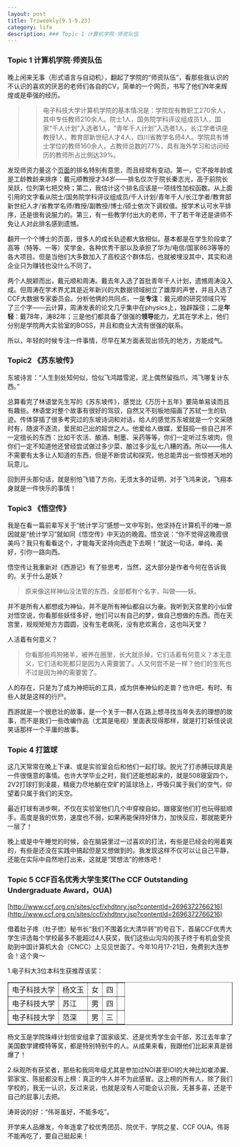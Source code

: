 ```yaml
---
layout: post
title: Triweekly[9.3-9.23]
category: life
description: ### Topic 1 计算机学院·师资队伍
---
```

### Topic 1 计算机学院·师资队伍


晚上闲来无事（形式语言与自动机），翻起了学院的“师资队伍”，看那些我认识的不认识的喜欢的厌恶的老师们各自的CV，简单的一个网页，书写了他们N年来辉煌或是牵强的经历。


<blockquote>

> 
> 电子科技大学计算机学院的基本情况是：学院现有教职工270余人，其中专任教师210余人。院士1人，国务院学科评议组成员1人，国家“千人计划”入选者1人，“青年千人计划”入选者1人，长江学者讲座教授1人，教育部新世纪人才4人，四川省教学名师4人。学院具有博士学位的教师160余人，占教师总数的77%，具有海外学习和访问经历的教师所占比例达39%。
> 
> 
</blockquote>


发现师资力量这个[页面](http://www.ccse.uestc.edu.cn/teacher.aspx)的排名特别有意思，而且经常有变动。第一，它不按年龄或是工龄教龄来排序：戴元顺教授才34岁——排名仅次于院长秦志光，高于前院长吴跃，位列第七把交椅；第二，我估计这个排名应该是一项线性加权函数。从上面引用的文字看从院士/国务院学科评议组成员/千人计划/青年千人/长江学者/教育部新世纪人才/省教学名师/教授/副教授/博士/硕士依次下调权值。按学术认可水平排序，还是很有说服力的。第三，有一些教学付出大的老师，干了若干年还是讲师不免让人对此排名感到遗憾。

翻开一个个博士的页面，很多人的成长轨迹都大致相似。基本都是在学生阶段拿了高等（特等、一等）奖学金，各种优秀干部以及承担了华为/电信/国家863等等的各大项目。但是当他们大多数加入了高校这个群体后，也就被埋没其中，其实和进企业只为赚钱也没什么不同了。

两个人脱颖而出，戴元顺和周涛。戴去年入选了首批青年千人计划，遗憾周涛没入成。但周涛在学术界尤其是近年新兴的大数据领域树立了雄厚的声誉，并且入选了CCF大数据专家委员会。分析他俩的共同点，一是**专注**：戴元顺的研究领域只写了三个字——云计算，周涛发表的论文几乎集中在physics上，独辟蹊径；二是**年轻**：戴78年，涛82年；三是他们都具备了很强的**领导**能力，尤其在学术上，他们分别是学院两大实验室的BOSS，并且和商业大流有很强的联系。

所以，年轻的时候专注一件事情，尽早在某方面表现出领先的地方，方能成气。


### Topic2 《苏东坡传》


东坡诗言：“人生到处知何似，恰似飞鸿踏雪泥，泥上偶然留指爪，鸿飞哪复计东西。”

总算看完了林语堂先生写的《苏东坡传》，感觉比《万历十五年》要简单易读而且有趣些。林语堂对整个故事有很好的驾驭，自然又不刻板地描画了苏轼一生的轨迹。传体穿插了很多考究过的东坡诗词和对话，给人的感觉苏东坡就是一个文采随时有，随波不逐流，爱民如己出的超世之人。他爱给人做媒，爱鼓捣一些自己并不一定擅长的东西：比如干农活、酿酒、制墨、采药等等，你们一定听过东坡肉，但你们一定不知道他还曾经尝试做过多少菜、酿过多少乱七八糟的酒。所以——伟人不需要有太多让人知道的东西，但是不断尝试和探究，他总能弄出一些惊撼天地的玩意儿。

回到开头那句话，就是别怕飞错了方向，无须太多的证明，对于飞鸿来说，飞翔本身就是一件快乐的事情！


### Topic3 《悟空传》


我是在看一篇前辈写关于“统计学习”感想一文中写到，他坚持在计算机干的唯一原因就是“统计学习”就如同《悟空传》中天边的晚霞。悟空说：“你不觉得这晚霞很美吗？我只有看看这个，才能每天坚持向西走下去啊！”就这一句话，单纯、美好，引你一路向西。

悟空传让我重新对《西游记》有了些思考，当然，这大部分是作者今何在告诉我的。关于什么是妖？


<blockquote>原来像这样神仙没法管的东西，全部都有个名字，叫做——妖。</blockquote>


并不是所有人都想成为神仙，并不是所有神仙都自以为豪。我听到天宫里的小仙曾对悟空说，你看那些妖怪多好，他们可以有自己的梦，做自己想做的东西。而在天宫里，规规矩矩方方圆圆，没有生老病死，没有悲欢离合，这也叫天堂？

人活着有何意义？


<blockquote>你看那些鸡狗猪羊，被养在圈里，长大就杀掉，它们活着有何意义？本无意义，它们活和死都只是因为人需要罢了。人又何尝不是一样？他们的生死也不过是因为神的需要罢了。</blockquote>


人的存在，只是为了成为神把玩的工具，成为供奉神仙的走兽？也许吧，有时、有些人就是这样的行尸。

西游就是一个很悲壮的故事，是一个关于一群人在路上想寻找当年失去的理想的故事，而不是我们一些改编作品（尤其是电视）里面表现得那样，就是打打妖怪说说笑话那样一个平庸的故事。


### Topic 4 打篮球


这几天常常在晚上下课、或是实验室会后和他们一起打球。脱光了打赤膊玩球真是一件很惬意的事情。也许大学毕业之时，我们还能想起来的，就是508寝室四个，2V2打球打到凌晨，精疲力尽地躺在空旷的篮球场上，呼吸只属于我们的空气，仰望着只属于我们的天空。

最近打球有进步啊，不仅在实验室他们几个中穿梭自如，跟寝室他们打也玩得挺顺手。高度是我的优势，速度也不弱，如果再能保持好体力，加快反应，那就能更升一层了！

晚上或是中午睡觉的时候，会在脑袋里过一过喜欢的打法，有些是已经会的用着爽的，有些是还没在实践中搞起但是又想做到的。我发现这样不仅可以让自己平静，还能在实际中自然地打出来，这就是“冥想法”的修炼吧！


### Topic 5 CCF百名优秀大学生奖(The CCF Outstanding Undergraduate Award，OUA)


[http://www.ccf.org.cn/sites/ccf/xhdtnry.jsp?contentId=2696372766216](http://www.ccf.org.cn/sites/ccf/xhdtnry.jsp?contentId=2696372766216)

借着肚子疼（杜子徳）秘书长“我们不围着北大清华转”的号召下，首届CCF优秀大学生评选每个学校最多不能超过4人获奖，我们这些山沟沟的孩子终于有机会受资助到中国计算机大会（CNCC）上见见世面了。今年10月17-21日，免费到大连参会！这个爽～

1.电子科大3位本科生获推荐该奖：
<table width="580" align="center" cellspacing="0" border="1" >
<tbody >
<tr >

<td valign="middle" >电子科技大学
</td>

<td valign="middle" >杨文玉
</td>

<td valign="middle" >女
</td>

<td valign="middle" >四
</td>

<td valign="middle" >
</td>
</tr>
<tr >

<td valign="middle" >电子科技大学
</td>

<td valign="middle" >苏江
</td>

<td valign="middle" >男
</td>

<td valign="middle" >四
</td>

<td valign="middle" >
</td>
</tr>
<tr >

<td valign="middle" >电子科技大学
</td>

<td valign="middle" >范深
</td>

<td valign="middle" >男
</td>

<td valign="middle" >三
</td>

<td valign="middle" >
</td>
</tr>
</tbody>
</table>
杨文玉是学院珠峰计划信安组拿了国家级奖、还是优秀学生会干部，苏江去年拿了美国数学建模特等奖，都是特别特别牛的人。从成果来看，我跟他们比起来真是弱爆了！

2.纵观所有获奖者，那些和我同年级尤其是参加过NOI甚至IOI的大神比如崔添翼、郭家宝、陈挺都没有上榜：真正的牛人并不为此感冒。这上榜的所有人，除了我们学校的，我无一认识，反过来说，也就是没有人可能会认识我，无甚多喜，还是干自己的屁事儿去把。

涛哥说的好：“伟哥虽好，不能多吃”。

开学来人品爆发，今年连拿了校优秀团员、院优干、学院之星、CCF OUA。伟哥不能再吃了，要自己挺起来！

